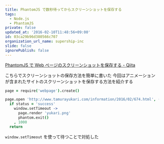 ```yaml
---
title: PhantomJS で数秒待ってからスクリーンショットを保存する
tags:
  - Node.js
  - PhantomJS
private: false
updated_at: '2016-02-10T11:48:56+09:00'
id: 03ca29b96d380566c707
organization_url_name: supership-inc
slide: false
ignorePublish: false
---
```

[PhantomJS で Web ページのスクリーンショットを保存する - Qiita](http://qiita.com/makietan/items/bce761dcc9ac468cf53a)

こちらでスクリーンショットの保存方法を簡単に書いた
今回はアニメーションが含まれたサイトのスクリーンショットを保存する方法を紹介する

```js:index.coffee
page = require('webpage').create()

page.open 'http://www.tamurayukari.com/information/2016/02/674.html', (status) ->
  if status = 'success'
    window.setTimeout ->
      page.render 'yukari.png'
      phantom.exit()
    , 1000
  return
```

`window.setTimeout` を使って待つことで対処した

